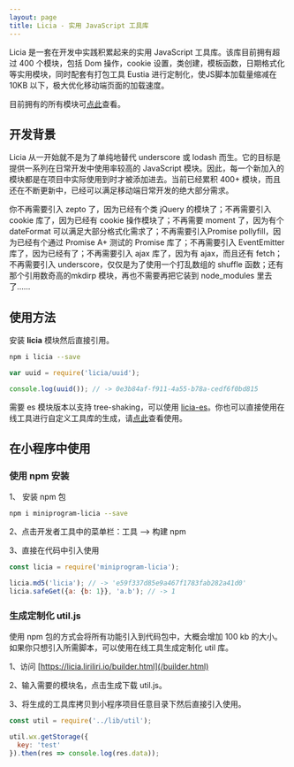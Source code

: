 ```yaml
---
layout: page
title: Licia - 实用 JavaScript 工具库
---
```


<script setup>
import Home from '@theme/components/Home.vue'
</script>

<Home />

<div class="vp-doc intro">

Licia 是一套在开发中实践积累起来的实用 JavaScript 工具库。该库目前拥有超过 400 个模块，包括 Dom 操作，cookie 设置，类创建，模板函数，日期格式化等实用模块，同时配套有打包工具 Eustia 进行定制化，使JS脚本加载量缩减在 10KB 以下，极大优化移动端页面的加载速度。

目前拥有的所有模块可[点此](/zh/document.md)查看。

## 开发背景

Licia 从一开始就不是为了单纯地替代 underscore 或 lodash 而生。它的目标是提供一系列在日常开发中使用率较高的 JavaScript 模块。因此，每一个新加入的模块都是在项目中实际使用到时才被添加进去。当前已经累积 400+ 模块，而且还在不断更新中，已经可以满足移动端日常开发的绝大部分需求。

你不再需要引入 zepto 了，因为已经有个类 jQuery 的模块了；不再需要引入 cookie 库了，因为已经有 cookie 操作模块了；不再需要 moment 了，因为有个 dateFormat 可以满足大部分格式化需求了；不再需要引入Promise pollyfill，因为已经有个通过 Promise A+ 测试的 Promise 库了；不再需要引入 EventEmitter 库了，因为已经有了；不再需要引入 ajax 库了，因为有 ajax，而且还有 fetch；不再需要引入 underscore，仅仅是为了使用一个打乱数组的 shuffle 函数；还有那个引用数奇高的mkdirp 模块，再也不需要再把它装到 node_modules 里去了……

## 使用方法

安装 **licia** 模块然后直接引用。

```bash
npm i licia --save
```

```javascript
var uuid = require('licia/uuid');

console.log(uuid()); // -> 0e3b84af-f911-4a55-b78a-cedf6f0bd815
```


需要 es 模块版本以支持 tree-shaking，可以使用 [licia-es](https://www.npmjs.com/package/licia-es)。你也可以直接使用在线工具进行自定义工具库的生成，请[点此](https://licia.liriliri.io/builder.html)查看使用。

## 在小程序中使用

### 使用 npm 安装

1、 安装 npm 包

```bash
npm i miniprogram-licia --save
```

2、点击开发者工具中的菜单栏：工具 --> 构建 npm

3、直接在代码中引入使用

```javascript
const licia = require('miniprogram-licia');

licia.md5('licia'); // -> 'e59f337d85e9a467f1783fab282a41d0'
licia.safeGet({a: {b: 1}}, 'a.b'); // -> 1
```

### 生成定制化 util.js

使用 npm 包的方式会将所有功能引入到代码包中，大概会增加 100 kb 的大小。如果你只想引入所需脚本，可以使用在线工具生成定制化 util 库。

1、访问 [https://licia.liriliri.io/builder.html](/builder.html)

2、输入需要的模块名，点击生成下载 util.js。

3、将生成的工具库拷贝到小程序项目任意目录下然后直接引入使用。

```javascript
const util = require('../lib/util');

util.wx.getStorage({
  key: 'test'
}).then(res => console.log(res.data));
```

</div>
